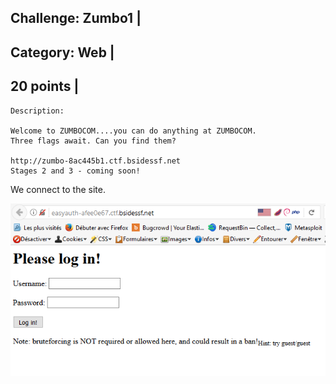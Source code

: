 Challenge: Zumbo1 |
----------------------------------------
Category: Web |
----------------------------------------
20 points |
----------------------------------------

```
Description:

Welcome to ZUMBOCOM....you can do anything at ZUMBOCOM.
Three flags await. Can you find them?

http://zumbo-8ac445b1.ctf.bsidessf.net
Stages 2 and 3 - coming soon!

```

We connect to the site.

<img src="./../files/site.png">

``` php
